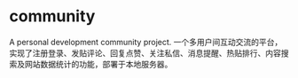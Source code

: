 # community
A personal development community project.
一个多用户间互动交流的平台，实现了注册登录、发贴评论、回复点赞、关注私信、消息提醒、热贴排行、内容搜索及网站数据统计的功能，部署于本地服务器。

